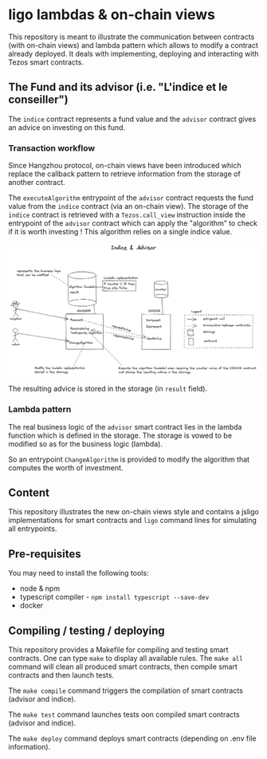 # ligo lambdas & on-chain views

This repository is meant to illustrate the communication between contracts (with on-chain views) and lambda pattern which allows to modify a contract already deployed. It deals with implementing, deploying and interacting with Tezos smart contracts.


## The Fund and its advisor (i.e. "L'indice et le conseiller")

The `indice` contract represents a fund value and the `advisor` contract gives an advice on investing on this fund. 


### Transaction workflow

Since Hangzhou protocol, on-chain views have been introduced which replace the callback pattern to retrieve information from the storage of another contract.

The `executeAlgorithm` entrypoint of the `advisor` contract requests the fund value from the `indice` contract (via an on-chain view). The storage of the `indice` contract is retrieved with a `Tezos.call_view` instruction inside the entrypoint of the `advisor` contract which can apply the "algorithm" to check if it is worth investing ! This algorithm relies on a single indice value.

![](indice&advisor.png)

The resulting advice is stored in the storage (in `result` field).

### Lambda pattern

The real business logic of the `advisor` smart contract lies in the lambda function which is defined in the storage. The storage is vowed to be modified so as for the business logic (lambda).

So an entrypoint `ChangeAlgorithm` is provided to modify the algorithm that computes the worth of investment. 


## Content

This repository illustrates the new on-chain views style and contains a jsligo implementations for smart contracts and `ligo` command lines for simulating all entrypoints.


## Pre-requisites

You may need to install the following tools:
- node & npm
- typescript compiler - `npm install typescript --save-dev`
- docker

## Compiling / testing / deploying

This repository provides a Makefile for compiling and testing smart contracts. One can type `make` to display all available rules. 
The `make all` command will clean all produced smart contracts, then compile smart contracts and then launch tests.

The `make compile` command triggers the compilation of smart contracts (advisor and indice).

The `make test` command launches tests oon compiled smart contracts (advisor and indice).

The `make deploy` command deploys smart contracts (depending on .env file information).
